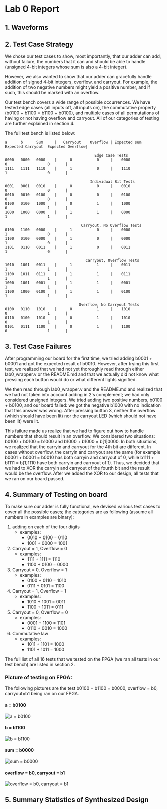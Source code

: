 # Lab 0 Report
## 1. Waveforms

## 2. Test Case Strategy
We chose our test cases to show, most importantly, that our adder can add, without failure, the numbers that it can and should be able to handle (unsigned 4-bit integers whose sum is also a 4-bit integer).

However, we also wanted to show that our adder can gracefully handle addition of signed 4-bit integers, overflow, and carryout. For example, the addition of two negative numbers might yield a positive number, and if such, this should be marked with an overflow.

Our test bench covers a wide range of possible occurrences. We have tested edge cases (all inputs off, all inputs on), the commutative property (b0100 + b1100 = b1100 + b0100), and multiple cases of all permutations of having or not having overflow and carryout. All of our categories of testing are further explained in section 4.

The full test bench is listed below:
```
a      b      Sum     |   Carryout    Overflow | Expected sum   Expected Carryout  Expected Overflow|

                                        Edge Case Tests                                              
0000   0000   0000    |      0           0     |    0000                 0                  0       |
1111   1111   1110    |      1           0     |    1110                 1                  0       |

                                      Individual Bit Tests                                           
0001   0001   0010    |      0           0     |    0010                 0                  0       |
0010   0010   0100    |      0           0     |    0100                 0                  0       |
0100   0100   1000    |      0           1     |    1000                 0                  1       |
1000   1000   0000    |      1           1     |    0000                 1                  1       |

                                  Carryout, No Overflow Tests                                        
0100   1100   0000    |      1           0     |    0000                 1                  0       |
1100   0100   0000    |      1           0     |    0000                 1                  0       |
1101   0110   0011    |      1           0     |    0011                 1                  0       |

                                    Carryout, Overflow Tests                                         
1010   1001   0011    |      1           1     |    0011                 1                  1       |
1100   1011   0111    |      1           1     |    0111                 1                  1       |
1000   1001   0001    |      1           1     |    0001                 1                  1       |
1100   1000   0100    |      1           1     |    0100                 1                  1       |

                                 Overflow, No Carryout Tests                                         
0100   0110   1010    |      0           1     |    1010                 0                  1       |
0110   0100   1010    |      0           1     |    1010                 0                  1       |
0101   0111   1100    |      0           1     |    1100                 0                  1       |

```

## 3. Test Case Failures
After programming our board for the first time, we tried adding b0001 + b0001 and got the expected result of b0010. However, after trying this first test, we realized that we had not yet thoroughly read through either lab0_wrapper.v or the README.md and that we actually did not know what pressing each button would do or what different lights signified.

We then read through lab0_wrapper.v and the README.md and realized that we had not taken into account adding in 2's complement; we had only considered unsigned integers. We tried adding two positive numbers, b0100 + b0100, and our board failed: we got the negative b1000 with no indication that this answer was wrong. After pressing button 3, neither the overflow (which should have been lit) nor the carryout LED (which should not have been lit) were lit.

This failure made us realize that we had to figure out how to handle numbers that should result in an overflow. We considered two situations: b0100 + b0100 = b1000 and b1000 + b1000 = b[1]0000. In both situations, we realized that the carryin and carryout for the 4th bit are different. In cases without overflow, the carryin and carryout are the same (for example b0001 + b0001 = b0010 has both carryin and carryout of 0, while b1111 + b1111 = b[1]1110 have both carryin and carryout of 1). Thus, we decided that we had to XOR the carryin and carryout of the fourth bit and the result would be the overflow. After we added the XOR to our design, all tests that we ran on our board passed.

## 4. Summary of Testing on board
To make sure our adder is fully functional, we devised various test cases to cover all the possible cases; the categories are as following (assume all numbers in examples are binary):
1. adding on each of the four digits
    - examples:
      - 0010 + 0100 = 0110    
      - 1001 + 0000 = 1001
2. Carryout = 1, Overflow = 0
    - examples:
      - 1111 + 1111 = 1110
      - 1100 + 0100 = 0000
3. Carryout = 0, Overflow = 1
    - examples:
      - 0100 + 0110 = 1010
      - 0111 + 0101 = 1100
4. Carryout = 1, Overflow = 1
    - examples:
      - 1010 + 1001 = 0011
      - 1100 + 1011 = 0111
5. Carryout = 0, Overflow = 0
    - examples:
      - 0001 + 1100 = 1101
      - 0110 + 0010 = 1000
6. Commutative law
    - examples:
      - 1011 + 1101 = 1000
      - 1101 + 1011 = 1000

The full list of all 16 tests that we tested on the FPGA (we ran all tests in our test bench) are listed in section 2.
### Picture of testing on FPGA:
The following pictures are the test b0100 + b1100 = b0000, overflow = b0, carryout=b1 being ran on our FPGA.
#### a = b0100
![a = b0100](images/a.png)
#### b = b1100
![b = b1100](images/b.png)
#### sum = b0000
![sum = b0000](images/sum.png)
#### overflow = b0, carryout = b1
![overflow = b0, carryout = b1](images/overflow_and_carryout.png)
## 5. Summary Statistics of Synthesized Design
